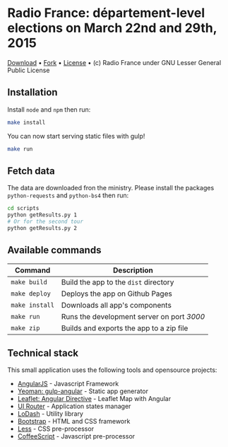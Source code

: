 # Radio France: département-level elections on March 22nd and 29th, 2015

[Download](https://github.com/jplusplus/rf-departementales-2015/archive/gh-pages.zip) • [Fork](https://github.com/jplusplus/rf-departementales-2015) • [License](https://github.com/jplusplus/rf-departementales-2015/blob/master/LICENSE)  •
(c) Radio France under GNU Lesser General Public License

## Installation

Install `node` and `npm` then run:

```bash
make install
```

You can now start serving static files with gulp!

```bash
make run
```

## Fetch data

The data are downloaded fron the ministry. Please install the packages `python-requests` and `python-bs4` then run:

```bash
cd scripts
python getResults.py 1
# Or for the second tour
python getResults.py 2
```

## Available commands

Command | Description
--- | ---
`make build` | Build the app to the `dist` directory
`make deploy` | Deploys the app on Github Pages
`make install` | Downloads all app's components
`make run` | Runs the development server on port *3000*
`make zip` | Builds and exports the app to a zip file

## Technical stack

This small application uses the following tools and opensource projects:

* [AngularJS](https://angularjs.org/) - Javascript Framework
* [Yeoman: gulp-angular](https://github.com/Swiip/generator-gulp-angular) - Static app generator
* [Leaflet: Angular Directive](http://tombatossals.github.io/angular-leaflet-directive/) - Leaflet Map with Angular
* [UI Router](https://github.com/angular-ui/ui-router/) - Application states manager
* [LoDash](http://lodash.com/) - Utility library
* [Bootstrap](http://getbootstrap.com/) - HTML and CSS framework
* [Less](http://lesscss.org/) - CSS pre-processor
* [CoffeeScript](http://coffeescript.org/) - Javascript pre-processor
